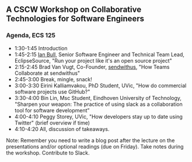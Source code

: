 ## A CSCW Workshop on Collaborative Technologies for Software Engineers 

### Agenda, ECS 125

* 1:30-1:45  Introduction
* 1:45-2:15  [Ian Bull](https://www.google.ca/url?sa=t&rct=j&q=&esrc=s&source=web&cd=1&cad=rja&uact=8&ved=0CB0QFjAAahUKEwj1paXw9cfIAhURVIgKHfD6AAU&url=http%3A%2F%2Feclipsesource.com%2Fblogs%2Fauthor%2Firbull%2F&usg=AFQjCNHtfMVtAOwzbtMzxUhaFQHWxwIICw&sig2=-Irs1keysK94zFFKTKWbjw), Senior Software Engineer and Technical Team Lead, EclipseSource, "Run your project like it's an open source project"
* 2:15-2:45  Brad Van Vugt, Co-Founder, [sendwithus](https://www.sendwithus.com/), "How Teams Collaborate at sendwithus"
* 2:45-3:00  Break, mingle, snack!
* 3:00-3:30  Eirini Kalliamvakou, PhD Student, UVic, "How do commercial software projects use GitHub?"
* 3:30-4:00  Bin Lin,  Msc Student, Eindhoven University of Technology, "Sharpen your weapon: The practice of using slack as a collaboration tool for software development”
* 4:00-4:10  Peggy Storey, UVic, "How developers stay up to date using Twitter"  (brief overview if time)
* 4:10-4:20  All, discussion of takeaways. 

Note:  Remember you need to write a blog post after the lecture on the presentations and/or optional readings (due on Friday).  Take notes during the workshop.  Contribute to Slack. 
